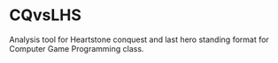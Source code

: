 # CQvsLHS
Analysis tool for Heartstone conquest and last hero standing format for Computer Game Programming class.
